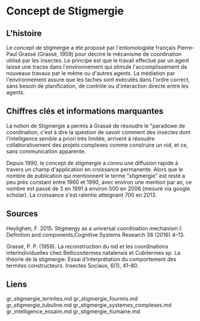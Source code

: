 
# Concept de Stigmergie

## L'histoire

Le concept de stigmergie a été proposé par l'entomologiste français Pierre-Paul Grassé (Grassé, 1959) pour décrire le mécanisme de coordination utilisé par les insectes. Le principe est que le travail effectué par un agent laisse une traces dans l'environnement qui stimule l'accomplissement de nouveaux travaux par le même ou d'autres agents. La médiation par l'environnement assure que les taches sont exécutés dans l'ordre correct, sans besoin de planification, de contrôle ou d'interaction directe entre les agents.

## Chiffres clés et informations marquantes

La notion de Stigmergie a permis à Grassé de résoudre le "paradowe de coordination, c'est à dire la question de savoir comment des insectes dont l'intelligence semble a priori très limitée, arrivent à résoudre collaborativement des projets complexes comme construire un nid, et ce, sans communication apparente.

Depuis 1990, le concept de stigmergie a connu une diffusion rapide à travers un champ d'application en croissance permanente. Alors que le nombre de publication qui mentionnent le terme "stigmergie" est resté a peu près constant entre 1960 et 1990, avec environ une mention par an, ce nombre est passé de 3 en 1991 à environ 500 en 2006 (mesuré via google scholar). La croissance s'est ralentie atteignant 700 en 2013.

## Sources

Heylighen, F. 2015. Stigmergy as a universal coordination mechanism I: Definition and components,Cognitive Systems Research 38 (2016) 4–13.
 
Grassé, P. P. (1959). La reconstruction du nid et les coordinations
interindividuelles chez Bellicositermes natalensis et Cubitermes sp. La théorie de la stigmergie: Essai d’interprétation du comportement des termites constructeurs. Insectes Sociaux, 6(1), 41–80.

## Liens

gr_stigmergie_termites.md
gr_stigmergie_fourmis.md
gr_stigmergie_tubuline.md
gr_stigmergie_systemes_complexes.md
gr_intelligence_essaim.md
gr_stigmergie_humaine.md
